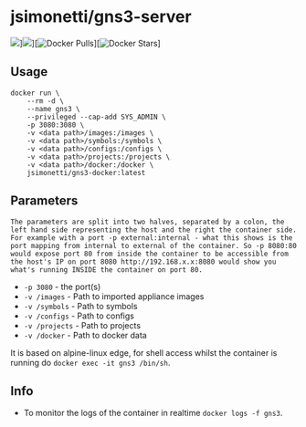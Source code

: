 # jsimonetti/gns3-server
[![](https://images.microbadger.com/badges/version/jsimonetti/gns3-server.svg)](https://microbadger.com/images/jsimonetti/gns3-server "Get your own version badge on microbadger.com")][![](https://images.microbadger.com/badges/image/jsimonetti/gns3-server.svg)](https://microbadger.com/images/jsimonetti/gns3-server "Get your own image badge on microbadger.com")][![Docker Pulls](https://img.shields.io/docker/pulls/jsimonetti/gns3-server.svg)][![Docker Stars](https://img.shields.io/docker/stars/jsimonetti/gns3-server.svg)]


## Usage

```
docker run \
    --rm -d \
    --name gns3 \
    --privileged --cap-add SYS_ADMIN \
    -p 3080:3080 \
    -v <data path>/images:/images \
    -v <data path>/symbols:/symbols \
    -v <data path>/configs:/configs \
    -v <data path>/projects:/projects \
    -v <data path>/docker:/docker \
    jsimonetti/gns3-docker:latest 
```

## Parameters

`The parameters are split into two halves, separated by a colon, the left hand side representing the host and the right the container side. 
For example with a port -p external:internal - what this shows is the port mapping from internal to external of the container.
So -p 8080:80 would expose port 80 from inside the container to be accessible from the host's IP on port 8080
http://192.168.x.x:8080 would show you what's running INSIDE the container on port 80.`


* `-p 3080` - the port(s)
* `-v /images` - Path to imported appliance images
* `-v /symbols` - Path to symbols
* `-v /configs` - Path to configs
* `-v /projects` - Path to projects
* `-v /docker` - Path to docker data

It is based on alpine-linux edge, for shell access whilst the container is running do `docker exec -it gns3 /bin/sh`.

## Info

* To monitor the logs of the container in realtime `docker logs -f gns3`.
